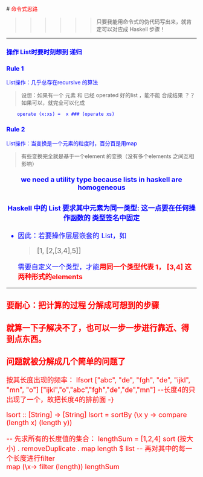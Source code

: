 #<font color=red> 命令式思路  

 >>>>>>只要我能用命令式的伪代码写出来，就肯定可以对应成 Haskell 步骤！

---


### <font color=blue> 操作 List时要时刻想到 递归
### Rule 1
 List操作：几乎总存在recursive 的算法
> 设想：如果有一个 元素 和 已经 operated 好的list ，能不能 合成结果 ？？  
如果可以，就完全可以化成  
```
    operate (x:xs) =  x ### (operate xs) 
```

### Rule 2
 List操作：当变换是一个元素的粒度时，百分百是用map
> 有些变换完全就是基于一个element 的变换（没有多个elements 之间互相影响）


### <center><font color=blue size=4> we need a utility type because lists in haskell are homogeneous
### <center><font color=blue size=4> Haskell 中的 List 要求其中元素为同一类型: 这一点要在任何操作函数的 类型签名中固定
- 因此：若要操作层层嵌套的 List，如
  > [1, [2,[3,4],5]]
  
  需要自定义一个类型，才能<font color=red>__用同一个类型代表 1， [3,4] 这两种形式的elements__

---   

### <font color=red> 要耐心：把计算的过程 分解成可想到的步骤
### 就算一下子解决不了，也可以一步一步进行靠近、得到点东西。
### 问题就被分解成几个简单的问题了

按其长度出现的频率：
lfsort ["abc", "de", "fgh", "de", "ijkl", "mn", "o"]
["ijkl","o","abc","fgh","de","de","mn"]  --长度4的只出现了一个，故把长度4的排前面
-}

lsort :: [String] -> [String]
lsort = sortBy (\x y -> compare (length x) (length y))

-- 先求所有的长度值的集合：   lengthSum = [1,2,4]
sort (按大小)  . removeDuplicate .  map length $ list
-- 再对其中的每一个长度进行filter   
map (\x-> filter (length)) lengthSum
